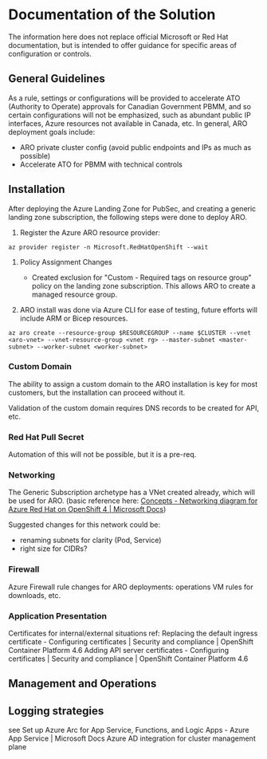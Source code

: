 # Documentation of the Solution

The information here does not replace official Microsoft or Red Hat documentation, but is intended to offer guidance for specific areas of configuration or controls.

## General Guidelines

As a rule, settings or configurations will be provided to accelerate ATO (Authority to Operate) approvals for Canadian Government PBMM, and so certain configurations will not be emphasized, such as abundant public IP interfaces, Azure resources not available in Canada, etc.
In general, ARO deployment goals include:

- ARO private cluster config (avoid public endpoints and IPs as much as possible)
- Accelerate ATO for PBMM with technical controls

## Installation

After deploying the Azure Landing Zone for PubSec, and creating a generic landing zone subscription, the following steps were done to deploy ARO.

1. Register the Azure ARO resource provider:

`az provider register -n Microsoft.RedHatOpenShift --wait`
1. Policy Assignment Changes
    - Created exclusion for "Custom - Required tags on resource group" policy on the landing zone subscription. This allows ARO to create a managed resource group.

1. ARO install was done via Azure CLI for ease of testing, future efforts will include ARM or Bicep resources.

`az aro create --resource-group $RESOURCEGROUP --name $CLUSTER --vnet <aro-vnet> --vnet-resource-group <vnet rg> --master-subnet <master-subnet> --worker-subnet <worker-subnet>`

### Custom Domain

The ability to assign a custom domain to the ARO installation is key for most customers, but the installation can proceed without it.

Validation of the custom domain requires DNS records to be created for API, etc.

### Red Hat Pull Secret

Automation of this will not be possible, but it is a pre-req.

### Networking

The Generic Subscription archetype has a VNet created already, which will be used for ARO. (basic reference here: [Concepts - Networking diagram for Azure Red Hat on OpenShift 4 | Microsoft Docs](https://docs.microsoft.com/en-us/azure/openshift/concepts-networking#whats-new-in-openshift-45))

Suggested changes for this network could be:

- renaming subnets for clarity (Pod, Service)
- right size for CIDRs?

### Firewall

Azure Firewall rule changes for ARO deployments:
operations VM rules for downloads, etc.

### Application Presentation

Certificates for internal/external situations
ref: Replacing the default ingress certificate - Configuring certificates | Security and compliance | OpenShift Container Platform 4.6
Adding API server certificates - Configuring certificates | Security and compliance | OpenShift Container Platform 4.6

## Management and Operations

## Logging strategies

see Set up Azure Arc for App Service, Functions, and Logic Apps - Azure App Service | Microsoft Docs
Azure AD integration for cluster management plane